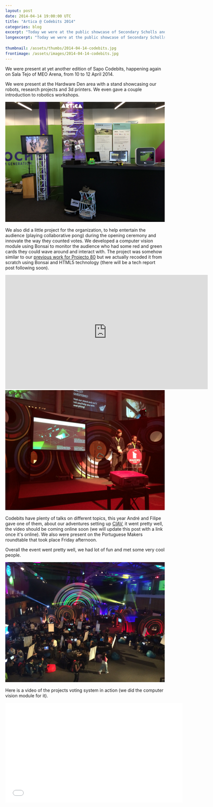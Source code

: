 ```yaml
---
layout: post
date: 2014-04-14 19:00:00 UTC
title: "Artica @ Codebits 2014"
categories: blog
excerpt: "Today we were at the public showcase of Secondary Scholls and Universities of Almada's municipally showing our educational robots Farrusco and Magabot."
longexcerpt: "Today we were at the public showcase of Secondary Scholls and Universities of Almada's municipally showing our educational robots Farrusco and Magabot."

thumbnail: /assets/thumbs/2014-04-14-codebits.jpg
frontimage: /assets/images/2014-04-14-codebits.jpg
---
```


We were present at yet another edition of Sapo Codebits, happening again on Sala Tejo of MEO Arena, from 10 to 12 April 2014.

We were present at the Hardware Den area with a stand showcasing our robots, research projects and 3d printers. We even gave a couple introduction to robotics workshops.

<img class="postimage" src="/assets/images/2014-04-14-codebits_1.jpg"/>

We also did a little project for the organization, to help entertain the audience (playing collaborative pong) during the opening ceremony and innovate the way they counted votes. We developed a computer vision module using Bonsai to monitor the audience who had some red and green cards they could wave around and interact with. The project was somehow similar to our <a href="http://artica.cc/projects/interactive/2013/09/26/audience-pong.html">previous work for Projecto 80</a> but we actually recoded it from scratch using Bonsai and HTML5 technology (there will be a tech report post following soon).

<iframe src="http://rd3.videos.sapo.pt/playhtml?file=http://rd3.videos.sapo.pt/NuRAWAms8dISgkdlJfny/mov/1" frameborder="0" scrolling="no" width="640" height="360" webkitallowfullscreen mozallowfullscreen allowfullscreen ></iframe>

<img class="postimage" src="/assets/images/2014-04-14-codebits_3.jpg"/>

Codebits have plenty of talks on different topics, this year André and Filipe gave one of them, about our adventures setting up <a href="http://artica.cc/projects/interactive/2013/07/15/ciav-tech-report.html">CIAV</a>, it went pretty well, the video should be coming online soon (we will update this post with a link once it's online). We also were present on the Portuguese Makers roundtable that took place Friday afternoon.

Overall the event went pretty well, we had lot of fun and met some very cool people.

<img class="postimage" src="/assets/images/2014-04-14-codebits.jpg"/>

Here is a video of the projects voting system in action (we did the computer vision module for it).

<iframe width="560" height="315" src="//www.youtube.com/embed/KC0FbYL5YsE" frameborder="0" allowfullscreen></iframe>